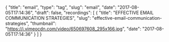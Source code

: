 {
  "title": "email",
  "type": "tag",
  "slug": "email",
  "date": "2017-08-05T17:14:36",
  "draft": false,
  "recordings": [
    {
      "title": "EFFECTIVE EMAIL COMMUNICATION STRATEGIES",
      "slug": "effective-email-communication-strategies",
      "thumbnail": "https://i.vimeocdn.com/video/650697608_295x166.jpg",
      "date": "2017-08-05T17:14:36"
    }
  ]
}
